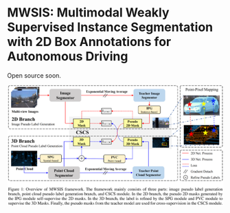 # MWSIS: Multimodal Weakly Supervised Instance Segmentation with 2D Box Annotations for Autonomous Driving

Open source soon.

![image-20231203171901541](images\framwork.png)
